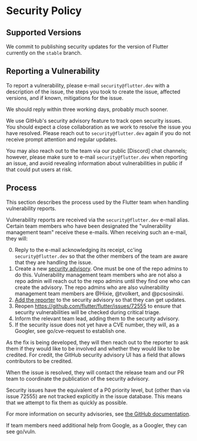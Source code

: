 # Security Policy

## Supported Versions

We commit to publishing security updates for the version of Flutter currently
on the `stable` branch.

## Reporting a Vulnerability

To report a vulnerability, please e-mail `security@flutter.dev` with a description of the issue,
the steps you took to create the issue, affected versions, and if known, mitigations for the issue.

We should reply within three working days, probably much sooner.

We use GitHub's security advisory feature to track open security issues. You should expect
a close collaboration as we work to resolve the issue you have resolved. Please reach out to
`security@flutter.dev` again if you do not receive prompt attention and regular updates.

You may also reach out to the team via our public [Discord] chat channels; however, please make
sure to e-mail `security@flutter.dev` when reporting an issue, and avoid revealing information about
vulnerabilities in public if that could put users at risk.

## Process

This section describes the process used by the Flutter team when handling vulnerability reports.

Vulnerability reports are received via the `security@flutter.dev` e-mail alias. Certain team members
who have been designated the "vulnerability management team" receive these e-mails. When receiving
such an e-mail, they will:

0. Reply to the e-mail acknowledging its receipt, cc'ing `security@flutter.dev` so that the other
   members of the team are aware that they are handling the issue.
1. Create a new [security advisory](https://github.com/flutter/flutter/security/advisories/new).
   One must be one of the repo admins to do this. Vulnerability management team members who are not
   also a repo admin will reach out to the repo admins until they find one who can create the advisory.
   The repo admins who are also vulnerability management team members are @Hixie, @tvolkert, and @pcsosinski.
2. [Add the reporter](https://docs.github.com/en/free-pro-team@latest/github/managing-security-vulnerabilities/adding-a-collaborator-to-a-security-advisory)
   to the security advisory so that they can get updates.
3. Reopen https://github.com/flutter/flutter/issues/72555 to ensure that security vulnerabilities
   will be checked during critical triage.
4. Inform the relevant team lead, adding them to the security advisory.
5. If the security issue does not yet have a CVE number, they will, as a Googler, see go/cve-request to
   establish one.
   
As the fix is being developed, they will then reach out to the reporter to ask them if they would like to be involved
and whether they would like to be credited. For credit, the GitHub security advisory UI has a field
that allows contributors to be credited.

When the issue is resolved, they will contact the release team and our PR team to coordinate the publication of the security advisory.

Security issues have the equivalent of a P0 priority level, but (other than via issue 72555) are
not tracked explicitly in the issue database. This means that we attempt to fix them as quickly as possible.

For more information on security advisories, see [the GitHub documentation](https://docs.github.com/en/free-pro-team@latest/github/managing-security-vulnerabilities/managing-security-vulnerabilities-in-your-project).

If team members need additional help from Google, as a Googler, they can see go/vuln.

